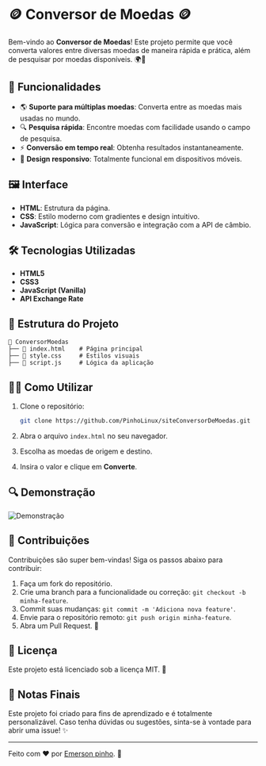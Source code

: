 # 🪙 Conversor de Moedas 🪙

Bem-vindo ao **Conversor de Moedas**! Este projeto permite que você converta valores entre diversas moedas de maneira rápida e prática, além de pesquisar por moedas disponíveis. 🌍💱

## 🚀 Funcionalidades

- 🌎 **Suporte para múltiplas moedas**: Converta entre as moedas mais usadas no mundo.
- 🔍 **Pesquisa rápida**: Encontre moedas com facilidade usando o campo de pesquisa.
- ⚡ **Conversão em tempo real**: Obtenha resultados instantaneamente.
- 📱 **Design responsivo**: Totalmente funcional em dispositivos móveis.

## 🖼️ Interface

- **HTML**: Estrutura da página.
- **CSS**: Estilo moderno com gradientes e design intuitivo.
- **JavaScript**: Lógica para conversão e integração com a API de câmbio.

## 🛠️ Tecnologias Utilizadas

- **HTML5**
- **CSS3**
- **JavaScript (Vanilla)**
- **API Exchange Rate**

## 📂 Estrutura do Projeto

```plaintext
📁 ConversorMoedas
├── 📄 index.html    # Página principal
├── 📄 style.css     # Estilos visuais
├── 📄 script.js     # Lógica da aplicação
```

## 🧑‍💻 Como Utilizar

1. Clone o repositório:

   ```bash
   git clone https://github.com/PinhoLinux/siteConversorDeMoedas.git
   ```

2. Abra o arquivo `index.html` no seu navegador.
3. Escolha as moedas de origem e destino.
4. Insira o valor e clique em **Converte**.

## 🔍 Demonstração

![Demonstração](https://i.postimg.cc/R0t3fjsd/Captura-de-tela-de-2024-12-29-11-33-22.png)


## 🤝 Contribuições

Contribuições são super bem-vindas! Siga os passos abaixo para contribuir:

1. Faça um fork do repositório.
2. Crie uma branch para a funcionalidade ou correção: `git checkout -b minha-feature`.
3. Commit suas mudanças: `git commit -m 'Adiciona nova feature'`.
4. Envie para o repositório remoto: `git push origin minha-feature`.
5. Abra um Pull Request. 🚀

## 📜 Licença

Este projeto está licenciado sob a licença MIT. 📄

## 📝 Notas Finais

Este projeto foi criado para fins de aprendizado e é totalmente personalizável. Caso tenha dúvidas ou sugestões, sinta-se à vontade para abrir uma issue! ✨

---

Feito com ❤️ por [Emerson pinho](https://github.com/PinhoLinux). 🌟
